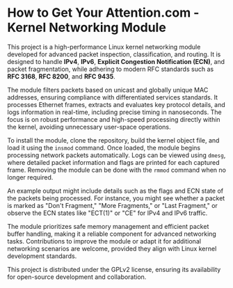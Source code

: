 # How to Get Your Attention.com - Kernel Networking Module

This project is a high-performance Linux kernel networking module developed for advanced packet inspection, classification, and routing. It is designed to handle **IPv4**, **IPv6**, **Explicit Congestion Notification (ECN)**, and packet fragmentation, while adhering to modern RFC standards such as **RFC 3168**, **RFC 8200**, and **RFC 9435**.

The module filters packets based on unicast and globally unique MAC addresses, ensuring compliance with differentiated services standards. It processes Ethernet frames, extracts and evaluates key protocol details, and logs information in real-time, including precise timing in nanoseconds. The focus is on robust performance and high-speed processing directly within the kernel, avoiding unnecessary user-space operations.

To install the module, clone the repository, build the kernel object file, and load it using the `insmod` command. Once loaded, the module begins processing network packets automatically. Logs can be viewed using `dmesg`, where detailed packet information and flags are printed for each captured frame. Removing the module can be done with the `rmmod` command when no longer required.

An example output might include details such as the flags and ECN state of the packets being processed. For instance, you might see whether a packet is marked as "Don't Fragment," "More Fragments," or "Last Fragment," or observe the ECN states like "ECT(1)" or "CE" for IPv4 and IPv6 traffic.

The module prioritizes safe memory management and efficient packet buffer handling, making it a reliable component for advanced networking tasks. Contributions to improve the module or adapt it for additional networking scenarios are welcome, provided they align with Linux kernel development standards.

This project is distributed under the GPLv2 license, ensuring its availability for open-source development and collaboration.

